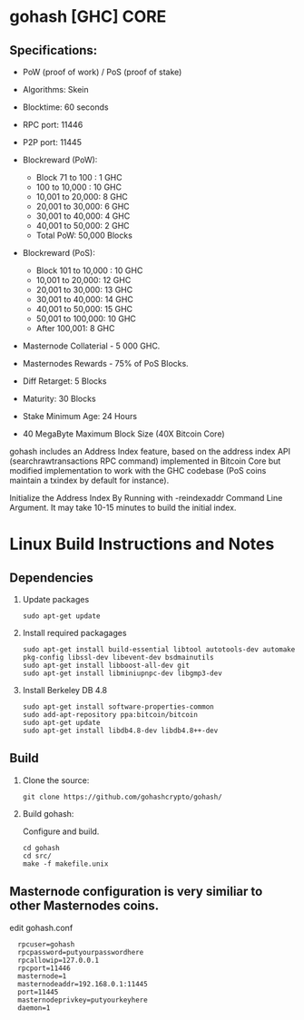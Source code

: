 gohash [GHC] CORE
================================

Specifications:
--------------

* PoW (proof of work) / PoS (proof of stake)
* Algorithms: Skein
* Blocktime: 60 seconds
* RPC port: 11446
* P2P port: 11445
* Blockreward (PoW):
  * Block 71 to 100 : 1 GHC
  * 100 to 10,000 : 10 GHC
  * 10,001 to 20,000: 8 GHC
  * 20,001 to 30,000: 6 GHC
  * 30,001 to 40,000: 4 GHC
  * 40,001 to 50,000: 2 GHC
  * Total PoW: 50,000 Blocks

* Blockreward (PoS):
  * Block 101 to 10,000 : 10 GHC
  * 10,001 to 20,000: 12 GHC
  * 20,001 to 30,000: 13 GHC
  * 30,001 to 40,000: 14 GHC
  * 40,001 to 50,000: 15 GHC
  * 50,001 to 100,000: 10 GHC
  * After 100,001: 8 GHC  

* Masternode Collaterial - 5 000 GHC.
* Masternodes Rewards - 75% of PoS Blocks.
* Diff Retarget: 5 Blocks
* Maturity: 30 Blocks
* Stake Minimum Age: 24 Hours
* 40 MegaByte Maximum Block Size (40X Bitcoin Core)


gohash includes an Address Index feature, based on the address index API (searchrawtransactions RPC command) implemented in Bitcoin Core but modified implementation to work with the GHC codebase (PoS coins maintain a txindex by default for instance).

Initialize the Address Index By Running with -reindexaddr Command Line Argument.  It may take 10-15 minutes to build the initial index.


Linux Build Instructions and Notes
==================================

Dependencies
----------------------
1.  Update packages

        sudo apt-get update

2.  Install required packagages

        sudo apt-get install build-essential libtool autotools-dev automake pkg-config libssl-dev libevent-dev bsdmainutils
        sudo apt-get install libboost-all-dev git
        sudo apt-get install libminiupnpc-dev libgmp3-dev

3.  Install Berkeley DB 4.8

        sudo apt-get install software-properties-common
        sudo add-apt-repository ppa:bitcoin/bitcoin
        sudo apt-get update
        sudo apt-get install libdb4.8-dev libdb4.8++-dev


Build
----------------------
1.  Clone the source:

        git clone https://github.com/gohashcrypto/gohash/

2.  Build gohash:

    Configure and build.

        cd gohash
        cd src/
        make -f makefile.unix   



Masternode configuration is very similiar to other Masternodes coins.
----------------------

edit gohash.conf

      rpcuser=gohash
      rpcpassword=putyourpasswordhere
      rpcallowip=127.0.0.1
      rpcport=11446
      masternode=1
      masternodeaddr=192.168.0.1:11445
      port=11445
      masternodeprivkey=putyourkeyhere
      daemon=1

